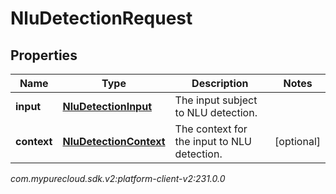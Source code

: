 # NluDetectionRequest


## Properties

| Name | Type | Description | Notes |
| ------------ | ------------- | ------------- | ------------- |
| **input** | [**NluDetectionInput**](NluDetectionInput) | The input subject to NLU detection. |  |
| **context** | [**NluDetectionContext**](NluDetectionContext) | The context for the input to NLU detection. |  [optional] |




_com.mypurecloud.sdk.v2:platform-client-v2:231.0.0_
